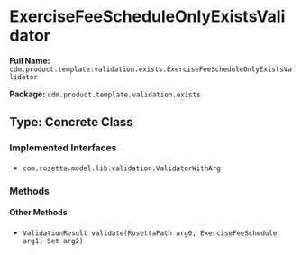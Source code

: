 # ExerciseFeeScheduleOnlyExistsValidator

**Full Name:** `cdm.product.template.validation.exists.ExerciseFeeScheduleOnlyExistsValidator`

**Package:** `cdm.product.template.validation.exists`

## Type: Concrete Class

### Implemented Interfaces

- `com.rosetta.model.lib.validation.ValidatorWithArg`

### Methods

#### Other Methods

- `ValidationResult validate(RosettaPath arg0, ExerciseFeeSchedule arg1, Set arg2)`

